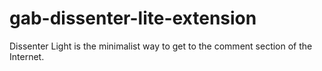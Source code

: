 # gab-dissenter-lite-extension
Dissenter Light is the minimalist way to get to the comment section of the Internet.
